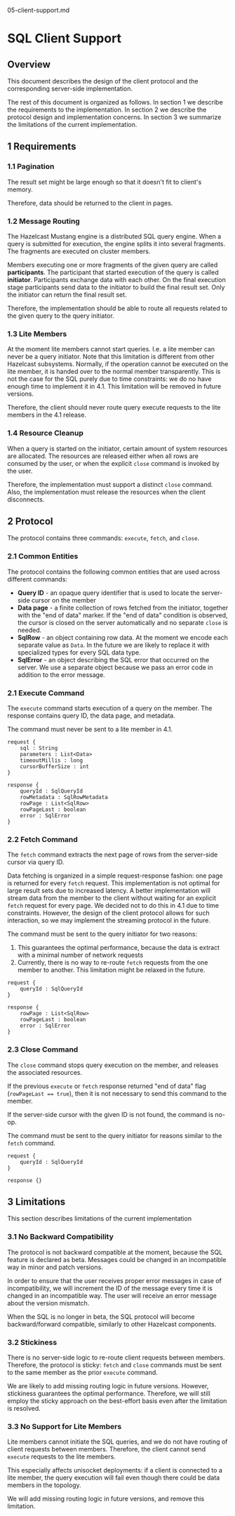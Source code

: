 05-client-support.md

# SQL Client Support

## Overview

This document describes the design of the client protocol and the corresponding server-side implementation.    

The rest of this document is organized as follows. In section 1 we describe the requirements to the implementation. In 
section 2 we describe the protocol design and implementation concerns. In section 3 we summarize the limitations of the current
implementation.

## 1 Requirements

### 1.1 Pagination

The result set might be large enough so that it doesn't fit to client's memory. 

Therefore, data should be returned to the client in pages.

### 1.2 Message Routing

The Hazelcast Mustang engine is a distributed SQL query engine. When a query is submitted for execution, the engine splits
it into several fragments. The fragments are executed on cluster members. 

Members executing one or more fragments of the given query are called **participants**. The participant that started execution 
of the query is called **initiator**. Participants exchange data with each other. On the final execution stage participants send
data to the initiator to build the final result set. Only the initiator can return the final result set. 

Therefore, the implementation should be able to route all requests related to the given query to the query initiator. 

### 1.3 Lite Members

At the moment lite members cannot start queries. I.e. a lite member can never be a query initiator. Note that this limitation
is different from other Hazelcast subsystems. Normally, if the operation cannot be executed on the lite member, it is handed 
over to the normal member transparently. This is not the case for the SQL purely due to time constraints: we do no have enough
time to implement it in 4.1. This limitation will be removed in future versions.

Therefore, the client should never route query execute requests to the lite members in the 4.1 release. 

### 1.4 Resource Cleanup

When a query is started on the initiator, certain amount of system resources are allocated. The resources are released either
when all rows are consumed by the user, or when the explicit `close` command is invoked by the user.

Therefore, the implementation must support a distinct `close` command. Also, the implementation must release the resources when
the client disconnects.

## 2 Protocol

The protocol contains three commands: `execute`, `fetch`, and `close`.

### 2.1 Common Entities

The protocol contains the following common entities that are used across different commands:
- **Query ID** - an opaque query identifier that is used to locate the server-side cursor on the member
- **Data page** - a finite collection of rows fetched from the initiator, together with the "end of data" marker. If the 
"end of data" condition is observed, the cursor is closed on the server automatically and no separate `close` is needed.
- **SqlRow** - an object containing row data. At the moment we encode each separate value as `Data`. In the future we are likely
to replace it with specialized types for every SQL data type.
- **SqlError** - an object describing the SQL error that occurred on the server. We use a separate object because we pass an 
error code in addition to the error message.

### 2.1 Execute Command

The `execute` command starts execution of a query on the member. The response contains query ID, the data page, and metadata.

The command must never be sent to a lite member in 4.1.

```
request {
    sql : String 
    parameters : List<Data>
    timeoutMillis : long
    cursorBufferSize : int
}

response {
    queryId : SqlQueryId
    rowMetadata : SqlRowMetadata
    rowPage : List<SqlRow>
    rowPageLast : boolean
    error : SqlError
}
```

### 2.2 Fetch Command

The `fetch` command extracts the next page of rows from the server-side cursor via query ID. 

Data fetching is organized in a simple request-response fashion: one page is returned for every `fetch` request. This 
implementation is not optimal for large result sets due to increased latency. A better implementation will stream data from the 
member to the client without waiting for an explicit `fetch` request for every page. We decided not to do this in 4.1 due to 
time constraints. However, the design of the client protocol allows for such interaction, so we may implement the streaming 
protocol in the future. 

The command must be sent to the query initiator for two reasons:
1. This guarantees the optimal performance, because the data is extract with a minimal number of network requests 
1. Currently, there is no way to re-route `fetch` requests from the one member to another. This limitation might be relaxed in 
the future.

```
request {
    queryId : SqlQueryId
}

response {
    rowPage : List<SqlRow>
    rowPageLast : boolean
    error : SqlError
}
```

### 2.3 Close Command

The `close` command stops query execution on the member, and releases the associated resources. 

If the previous `execute` or `fetch` response returned "end of data" flag (`rowPageLast == true`), then it is not necessary 
to send this command to the member.

If the server-side cursor with the given ID is not found, the command is no-op.

The command must be sent to the query initiator for reasons similar to the `fetch` command.

```
request {
    queryId : SqlQueryId
}

response {}
```
  
## 3 Limitations

This section describes limitations of the current implementation

### 3.1 No Backward Compatibility

The protocol is not backward compatible at the moment, because the SQL feature is declared as beta. Messages could be changed 
in an incompatible way in minor and patch versions. 

In order to ensure that the user receives proper error messages in case of incompatibility, we will increment the ID of the 
message every time it is changed in an incompatible way. The user will receive an error message about the version mismatch.

When the SQL is no longer in beta, the SQL protocol will become backward/forward compatible, similarly to other Hazelcast 
components.  

### 3.2 Stickiness

There is no server-side logic to re-route client requests between members. Therefore, the protocol is sticky: `fetch` and 
`close` commands must be sent to the same member as the prior `execute` command.

We are likely to add missing routing logic in future versions. However, stickiness guarantees the optimal performance. Therefore,
we will still employ the sticky approach on the best-effort basis even after the limitation is resolved. 

### 3.3 No Support for Lite Members

Lite members cannot initiate the SQL queries, and we do not have routing of client requests between members. Therefore, the 
client cannot send `execute` requests to the lite members. 

This especially affects unisocket deployments: if a client is connected to a lite member, the query execution will fail
even though there could be data members in the topology. 

We will add missing routing logic in future versions, and remove this limitation. 
